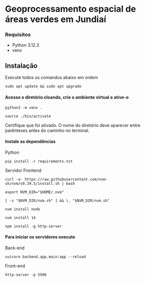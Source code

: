 # Geoprocessamento espacial de áreas verdes em Jundiaí

### Requisitos

- Python 3.12.3
- venv

## Instalação

Execute todos os comandos abaixo em ordem

``` sudo apt update && sudo apt upgrade ```

#### Acesse o diretório cloando, crie o ambiente virtual e ative-o

``` python3 -m venv . ```

``` source ./bin/activate ```

Certifique que foi ativado. O nome do diretório deve aparecer entre parênteses antes do caminho no terminal.

#### Instale as dependências

Python

``` pip install -r requirements.txt ```

Servidor Frontend

``` curl -o- https://raw.githubusercontent.com/nvm-sh/nvm/v0.39.5/install.sh | bash ```

``` export NVM_DIR="$HOME/.nvm" ```

``` [ -s "$NVM_DIR/nvm.sh" ] && \. "$NVM_DIR/nvm.sh" ```

``` nvm install node ```

``` nvm install 14 ```

``` npm install -g http-server ```

#### Para iniciar os servidores execute

Back-end

``` uvicorn backend.app.main:app --reload ```

Front-end

``` http-server -p 5500 ```